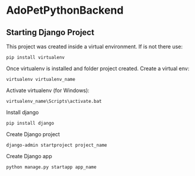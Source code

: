 # AdoPetPythonBackend

## Starting Django Project

This project was created inside a virtual environment. If is not there use:

```
pip install virtualenv
```

Once virtualenv is installed and folder project created. Create a virtual env:

```
virtualenv virtualenv_name
```

Activate virtualenv (for Windows):

```
virtualenv_name\Scripts\activate.bat
```

Install django
```
pip install django
```

Create Django project
```
django-admin startproject project_name
```

Create Django app
```
python manage.py startapp app_name
```
